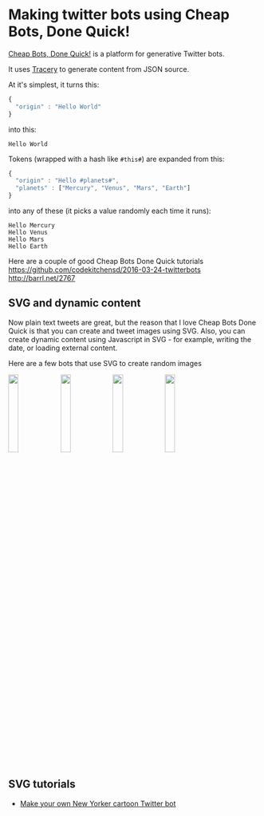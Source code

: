 # Making twitter bots using Cheap Bots, Done Quick!

[Cheap Bots, Done Quick!](http://cheapbotsdonequick.com/) is a platform for generative Twitter bots.

It uses [Tracery](https://github.com/galaxykate/tracery) to generate content from JSON source.

At it's simplest, it turns this:
```javascript
{
  "origin" : "Hello World"
}
```
into this:
```
Hello World
```

Tokens (wrapped with a hash like `#this#`) are expanded from this:
```javascript
{
  "origin" : "Hello #planets#",
  "planets" : ["Mercury", "Venus", "Mars", "Earth"]
}
```
into any of these (it picks a value randomly each time it runs):
```
Hello Mercury
Hello Venus
Hello Mars
Hello Earth
```

Here are a couple of good Cheap Bots Done Quick tutorials
https://github.com/codekitchensd/2016-03-24-twitterbots
http://barrl.net/2767

## SVG and dynamic content
Now plain text tweets are great, but the reason that I love Cheap Bots Done Quick is that you can create and tweet images using SVG.
Also, you can create dynamic content using Javascript in SVG - for example, writing the date, or loading external content.

Here are a few bots that use SVG to create random images

<a href="https://twitter.com/sadkeanubot"><img src="https://pbs.twimg.com/media/C4CyQpaXAAAAssZ.jpg:large" width="20%" /></a>
<a href="https://twitter.com/superclipartbot"><img src="https://pbs.twimg.com/media/C4JHhlqWYAA2s6N.png:large" width="20%" /></a>
<a href="https://twitter.com/badphotoquality"><img src="https://pbs.twimg.com/media/C4FfBLVWQAA0DxE.jpg:large" width="20%" /></a>
<a href="https://twitter.com/time4gametheory"><img src="https://pbs.twimg.com/media/C4FuJerW8AA4jOn.jpg:large" width="20%" /></a>

## SVG tutorials
* [Make your own New Yorker cartoon Twitter bot](https://github.com/derekahmedzai/cheapbotsdonequick/blob/master/new-yorker.md)
